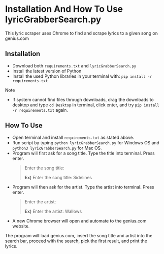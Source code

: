 # Installation And How To Use lyricGrabberSearch.py
This lyric scraper uses Chrome to find and scrape lyrics to a given song on genius.com

## Installation
- Download both `requirements.txt` and `lyricGrabberSearch.py`
- Install the latest version of Python
- Install the used Python libraries in your terminal with: `pip install -r requirements.txt`
> [!NOTE]
> - If system cannot find files through downloads, drag the downloads to desktop and type  `cd Desktop` in terminal, click enter, and try `pip install -r requirements.txt` again.

## How To Use
- Open terminal and install `requirements.txt` as stated above.
- Run script by typing `python lyricGrabberSearch.py` for Windows OS and `python3 lyricGrabberSearch.py` for Mac OS.
- Program will first ask for a song title. Type the title into terminal. Press enter.
  > Enter the song title:
  >
  > **Ex)** Enter the song title: Sidelines
- Program will then ask for the artist. Type the artist into terminal. Press enter.
  > Enter the artist:
  >
  > **Ex)** Enter the artist: Wallows
- A new Chrome browser will open and automate to the genius.com website.

The program will load genius.com, insert the song title and artist into the search bar, proceed with the search, pick the first result, and print the lyrics.
